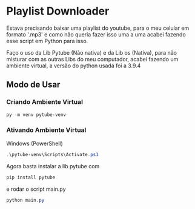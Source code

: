 
# Playlist Downloader

Estava precisando baixar uma playlist do youtube, para o meu celular em formato '.mp3' e como não queria fazer isso uma a uma acabei fazendo esse script em Python para isso.

Faço o uso da Lib Pytube (Não nativa) e da Lib os (Nativa), para não misturar com as outras Libs do meu computador, acabei fazendo um ambiente virtual,  a versão do python usada foi a 3.9.4



## Modo de Usar

### Criando Ambiente Virtual

```powershell
py -m venv pytube-venv
```

### Ativando Ambiente Virtual

Windows (PowerShell)

```powershell
.\pytube-venv\Scripts\Activate.ps1
```

Agora basta instalar a lib pytube com 
```powershell
pip install pytube
```

e rodar o script main.py
```powershell
python main.py
```
